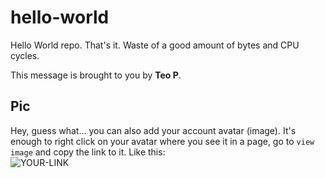 # hello-world

Hello World repo. That's it. Waste of a good amount of bytes and CPU cycles.

This message is brought to you by **Teo P**.

## Pic

Hey, guess what... you can also add your account avatar (image). It's enough to right click on your avatar where you see it in a page, go to `view image` and copy the link to it.
Like this:  
![YOUR-LINK](https://avatars.githubusercontent.com/u/104249456?s=400&u=2cced5f7c990de2e2931fe31a92455e2648b2699&v=4)
